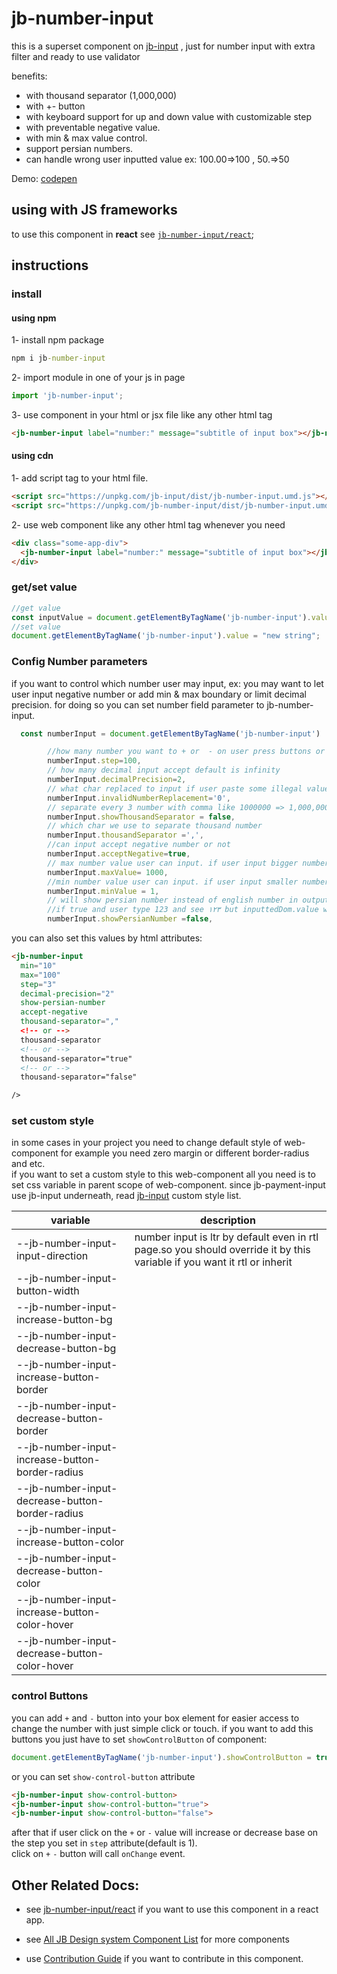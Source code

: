 # jb-number-input

this is a superset component on [jb-input](https://github.com/javadbat/jb-input) , just for number input with extra filter and ready to use validator

benefits:

- with thousand separator (1,000,000)
- with  +- button
- with keyboard support for up and down value with customizable step
- with preventable negative value.
- with min & max value control.
- support persian numbers.
- can handle wrong user inputted value ex: 100.00=>100 , 50.=>50


Demo: [codepen](https://codepen.io/javadbat/pen/gONgKRw)

## using with JS frameworks

to use this component in **react** see [`jb-number-input/react`](https://github.com/javadbat/jb-number-input/tree/main/react);

## instructions

### install

#### using npm

1- install npm package
```cmd
npm i jb-number-input
```

2- import module in one of your js in page

```js
import 'jb-number-input';

```

3- use component in your html or jsx file like any other html tag

```html
<jb-number-input label="number:" message="subtitle of input box"></jb-number-input>
```
#### using cdn

1- add script tag to your html file.

```HTML
<script src="https://unpkg.com/jb-input/dist/jb-number-input.umd.js"></script>
<script src="https://unpkg.com/jb-number-input/dist/jb-number-input.umd.js"></script>
```
2- use web component like any other html tag whenever you need

```html
<div class="some-app-div">
  <jb-number-input label="number:" message="subtitle of input box"></jb-number-input>
</div>
```
### get/set value

```js
//get value
const inputValue = document.getElementByTagName('jb-number-input').value;
//set value
document.getElementByTagName('jb-number-input').value = "new string";
```
### Config Number parameters

if you want to control which number user may input, ex: you may want to let user input negative number or add min & max boundary or limit decimal precision. for doing so you can set number field parameter to jb-number-input.    

```javascript
  const numberInput = document.getElementByTagName('jb-number-input')

        //how many number you want to + or  - on user press buttons or use arrow keys default is 1
        numberInput.step=100,
        // how many decimal input accept default is infinity
        numberInput.decimalPrecision=2,
        // what char replaced to input if user paste some illegal value default is '' (empty string)
        numberInput.invalidNumberReplacement='0',
        // separate every 3 number with comma like 1000000 => 1,000,000
        numberInput.showThousandSeparator = false,
        // which char we use to separate thousand number
        numberInput.thousandSeparator =',',
        //can input accept negative number or not
        numberInput.acceptNegative=true,
        // max number value user can input. if user input bigger number it will be set to max
        numberInput.maxValue= 1000,
        //min number value user can input. if user input smaller number it will be set to this value.
        numberInput.minValue = 1,
        // will show persian number instead of english number in output but original input value remain in english char
        //if true and user type 123 and see ۱۲۳ but inputtedDom.value will be 123
        numberInput.showPersianNumber =false,
```

you can also set this values by html attributes:
```html
<jb-number-input 
  min="10"
  max="100"
  step="3"
  decimal-precision="2"
  show-persian-number
  accept-negative
  thousand-separator=","
  <!-- or -->
  thousand-separator
  <!-- or -->
  thousand-separator="true"
  <!-- or -->
  thousand-separator="false"

/>
```



### set custom style

in some cases in your project you need to change default style of web-component for example you need zero margin or different border-radius and etc.    
if you want to set a custom style to this web-component all you need is to set css variable in parent scope of web-component.
since jb-payment-input use jb-input underneath, read [jb-input](https://github.com/javadbat/jb-input) custom style list.

| variable                                       | description |
|------------------------------------------------|-------------|
| --jb-number-input-input-direction              | number input is ltr by default even in rtl page.so you should override it by this variable if you want it rtl or inherit |
| --jb-number-input-button-width                 | |
| --jb-number-input-increase-button-bg           | |
| --jb-number-input-decrease-button-bg           | |
| --jb-number-input-increase-button-border       | |
| --jb-number-input-decrease-button-border       | |
| --jb-number-input-increase-button-border-radius| |
| --jb-number-input-decrease-button-border-radius| |
| --jb-number-input-increase-button-color        | |
| --jb-number-input-decrease-button-color        | |
| --jb-number-input-increase-button-color-hover  | |
| --jb-number-input-decrease-button-color-hover  | |

### control Buttons
you can add `+` and `-` button into your box element for easier access to change the number with just simple click or touch.
if you want to add this buttons you just have to set `showControlButton` of component:

```js
document.getElementByTagName('jb-number-input').showControlButton = true //or false
```
or you can set `show-control-button` attribute 
```html
<jb-number-input show-control-button>
<jb-number-input show-control-button="true">
<jb-number-input show-control-button="false">
```
after that if user click on the `+` or `-` value will increase or decrease base on the step you set in `step` attribute(default is 1).    
click on `+` `-` button will call `onChange` event.

## Other Related Docs:

- see [jb-number-input/react](https://github.com/javadbat/jb-number-input/tree/main/react) if you want to use this component in a react app.

- see [All JB Design system Component List](https://javadbat.github.io/design-system/) for more components

- use [Contribution Guide](https://github.com/javadbat/design-system/blob/main/docs/contribution-guide.md) if you want to contribute in this component.